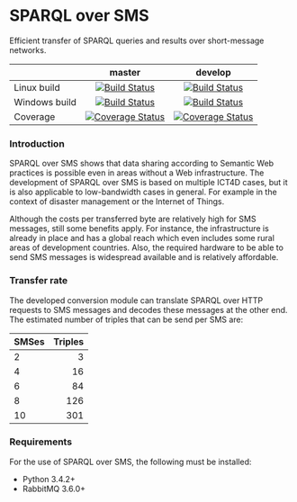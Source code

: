 # SPARQL over SMS
Efficient transfer of SPARQL queries and results over short-message networks.

|         | master | develop |
|---------|:------:|:-------:|
| Linux build  | [![Build Status](https://img.shields.io/travis/onnovalkering/sparql-over-sms/master.svg)](https://travis-ci.org/onnovalkering/sparql-over-sms) | [![Build Status](https://img.shields.io/travis/onnovalkering/sparql-over-sms/develop.svg)](https://travis-ci.org/onnovalkering/sparql-over-sms) |
| Windows build | [![Build Status](https://img.shields.io/appveyor/ci/onnovalkering/sparql-over-sms/master.svg)](https://ci.appveyor.com/project/onnovalkering/sparql-over-sms) | [![Build Status](https://img.shields.io/appveyor/ci/onnovalkering/sparql-over-sms/develop.svg)](https://ci.appveyor.com/project/onnovalkering/sparql-over-sms) |
| Coverage | [![Coverage Status](https://img.shields.io/coveralls/onnovalkering/sparql-over-sms/master.svg)](https://coveralls.io/github/onnovalkering/sparql-over-sms) | [![Coverage Status](https://img.shields.io/coveralls/onnovalkering/sparql-over-sms/develop.svg)](https://coveralls.io/github/onnovalkering/sparql-over-sms) |


### Introduction
SPARQL over SMS shows that data sharing according to Semantic Web practices is possible even in areas without a Web infrastructure.
The development of SPARQL over SMS is based on multiple ICT4D cases, but it is also applicable to low-bandwidth cases in general.
For example in the context of disaster management or the Internet of Things.

Although the costs per transferred byte are relatively high for SMS messages, still some benefits apply.
For instance, the infrastructure is already in place and has a global reach which even includes some rural areas of development countries.
Also, the required hardware to be able to send SMS messages is widespread available and is relatively affordable.

### Transfer rate
The developed conversion module can translate SPARQL over HTTP requests to SMS messages and decodes these messages at the other end.
The estimated number of triples that can be send per SMS are:

| SMSes | Triples |
| ----- | -----:|
| 2 | 3 |
| 4 | 16 |
| 6 | 84 |
| 8 | 126 |
| 10 | 301 |

### Requirements
For the use of SPARQL over SMS, the following must be installed:

- Python 3.4.2+
- RabbitMQ 3.6.0+
